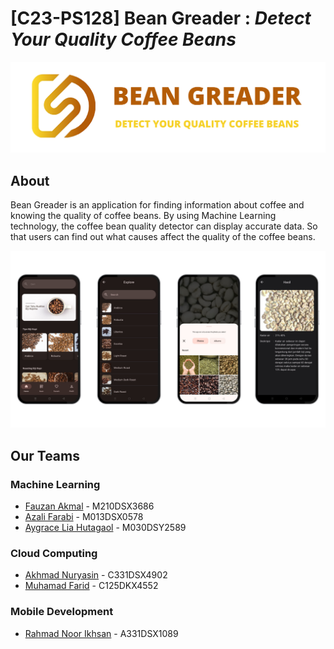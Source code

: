 # [C23-PS128] Bean Greader : _Detect Your Quality Coffee Beans_
<p align="center"><img src="profile/screenshot/banner-repository.png"/></p>

## About
Bean Greader is an application for finding information about coffee and knowing the quality of coffee beans. By using Machine Learning technology, the coffee bean quality detector can display accurate data. So that users can find out what causes affect the quality of the coffee beans.

<p align="center"><img src="profile/screenshot/Demo.png"/></p>

## Our Teams

### Machine Learning
- [Fauzan Akmal](https://github.com/fznakml135)  - M210DSX3686
- [Azali Farabi](https://github.com/farabifarabi)  - M013DSX0578
- [Aygrace Lia Hutagaol](https://github.com/aygracelia)  - M030DSY2589

### Cloud Computing
- [Akhmad Nuryasin](https://github.com/akhmadnuryasin) - C331DSX4902
- [Muhamad Farid](https://github.com/Muhamad-Farid) - C125DKX4552

### Mobile Development
- [Rahmad Noor Ikhsan](https://github.com/rahmadnoorikhsan) - A331DSX1089
